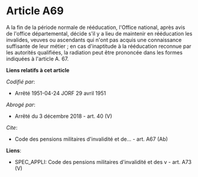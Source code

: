 # Article A69

A la fin de la période normale de rééducation, l'Office national, après avis de l'office départemental, décide s'il y a lieu
de maintenir en rééducation les invalides, veuves ou ascendants qui n'ont pas acquis une connaissance suffisante de leur
métier ; en cas d'inaptitude à la rééducation reconnue par les autorités qualifiées, la radiation peut être prononcée dans
les formes indiquées à l'article A. 67.

**Liens relatifs à cet article**

_Codifié par_:

  - Arrêté 1951-04-24 JORF 29 avril 1951

_Abrogé par_:

  - Arrêté du 3 décembre 2018 - art. 40 (V)

_Cite_:

  - Code des pensions militaires d'invalidité et de... - art. A67 (Ab)

**Liens**:

  - SPEC_APPLI: Code des pensions militaires d'invalidité et des v - art. A73 (V)
